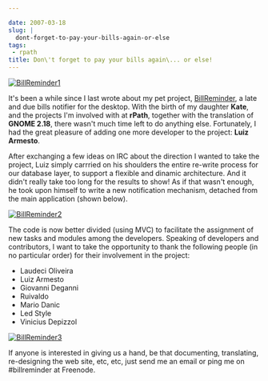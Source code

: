 ```yaml
---

date: 2007-03-18
slug: |
  dont-forget-to-pay-your-bills-again-or-else
tags:
 - rpath
title: Don\'t forget to pay your bills again\... or else!
---
```


[![BillReminder1](http://farm1.static.flickr.com/155/426001389_82fe3885b7_m.jpg)](http://www.flickr.com/photos/25563799@N00/426001389/)

It's been a while since I last wrote about my pet project,
[BillReminder](http://billreminder.sourceforge.net/), a late and due
bills notifier for the desktop. With the birth of my daughter **Kate**,
and the projects I'm involved with at **rPath**, together with the
translation of **GNOME 2.18**, there wasn't much time left to do
anything else. Fortunately, I had the great pleasure of adding one more
developer to the project: **Luiz Armesto**.

After exchanging a few ideas on IRC about the direction I wanted to take
the project, Luiz simply carrried on his shoulders the entire re-write
process for our database layer, to support a flexible and dinamic
architecture. And it didn't really take too long for the results to
show! As if that wasn't enough, he took upon himself to write a new
notification mechanism, detached from the main application (shown
below).

[![BillReminder2](http://farm1.static.flickr.com/147/425950335_8dabe3ed84.jpg)](http://www.flickr.com/photos/25563799@N00/425950335/)

The code is now better divided (using MVC) to facilitate the assignment
of new tasks and modules among the developers. Speaking of developers
and contributors, I want to take the opportunity to thank the following
people (in no particular order) for their involvement in the project:

-   Laudeci Oliveira
-   Luiz Armesto
-   Giovanni Deganni
-   Ruivaldo
-   Mario Danic
-   Led Style
-   Vinicius Depizzol

[![BillReminder3](http://farm1.static.flickr.com/163/425950328_95c8541535.jpg)](http://www.flickr.com/photos/25563799@N00/425950328/)

If anyone is interested in giving us a hand, be that documenting,
translating, re-designing the web site, etc, etc, just send me an email
or ping me on \#billreminder at Freenode.
